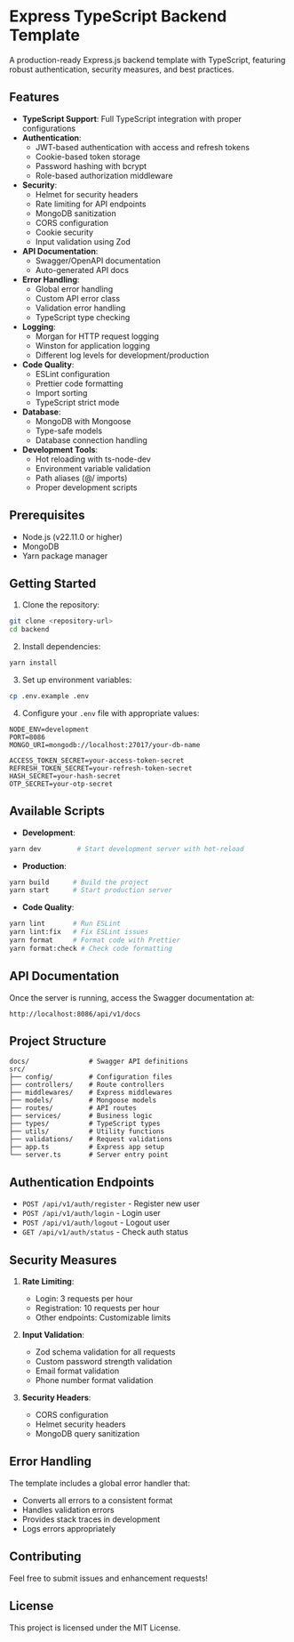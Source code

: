 # Express TypeScript Backend Template

A production-ready Express.js backend template with TypeScript, featuring robust authentication, security measures, and best practices.

## Features

- **TypeScript Support**: Full TypeScript integration with proper configurations
- **Authentication**:
  - JWT-based authentication with access and refresh tokens
  - Cookie-based token storage
  - Password hashing with bcrypt
  - Role-based authorization middleware
- **Security**:
  - Helmet for security headers
  - Rate limiting for API endpoints
  - MongoDB sanitization
  - CORS configuration
  - Cookie security
  - Input validation using Zod
- **API Documentation**:
  - Swagger/OpenAPI documentation
  - Auto-generated API docs
- **Error Handling**:
  - Global error handling
  - Custom API error class
  - Validation error handling
  - TypeScript type checking
- **Logging**:
  - Morgan for HTTP request logging
  - Winston for application logging
  - Different log levels for development/production
- **Code Quality**:
  - ESLint configuration
  - Prettier code formatting
  - Import sorting
  - TypeScript strict mode
- **Database**:
  - MongoDB with Mongoose
  - Type-safe models
  - Database connection handling
- **Development Tools**:
  - Hot reloading with ts-node-dev
  - Environment variable validation
  - Path aliases (@/ imports)
  - Proper development scripts

## Prerequisites

- Node.js (v22.11.0 or higher)
- MongoDB
- Yarn package manager

## Getting Started

1. Clone the repository:

```bash
git clone <repository-url>
cd backend
```

2. Install dependencies:

```bash
yarn install
```

3. Set up environment variables:

```bash
cp .env.example .env
```

4. Configure your `.env` file with appropriate values:

```env
NODE_ENV=development
PORT=8086
MONGO_URI=mongodb://localhost:27017/your-db-name

ACCESS_TOKEN_SECRET=your-access-token-secret
REFRESH_TOKEN_SECRET=your-refresh-token-secret
HASH_SECRET=your-hash-secret
OTP_SECRET=your-otp-secret
```

## Available Scripts

- **Development**:

```bash
yarn dev         # Start development server with hot-reload
```

- **Production**:

```bash
yarn build      # Build the project
yarn start      # Start production server
```

- **Code Quality**:

```bash
yarn lint       # Run ESLint
yarn lint:fix   # Fix ESLint issues
yarn format     # Format code with Prettier
yarn format:check # Check code formatting
```

## API Documentation

Once the server is running, access the Swagger documentation at:

```
http://localhost:8086/api/v1/docs
```

## Project Structure

```
docs/               # Swagger API definitions
src/
├── config/         # Configuration files
├── controllers/    # Route controllers
├── middlewares/    # Express middlewares
├── models/         # Mongoose models
├── routes/         # API routes
├── services/       # Business logic
├── types/          # TypeScript types
├── utils/          # Utility functions
├── validations/    # Request validations
├── app.ts          # Express app setup
└── server.ts       # Server entry point
```

## Authentication Endpoints

- `POST /api/v1/auth/register` - Register new user
- `POST /api/v1/auth/login` - Login user
- `POST /api/v1/auth/logout` - Logout user
- `GET /api/v1/auth/status` - Check auth status

## Security Measures

1. **Rate Limiting**:

   - Login: 3 requests per hour
   - Registration: 10 requests per hour
   - Other endpoints: Customizable limits

2. **Input Validation**:

   - Zod schema validation for all requests
   - Custom password strength validation
   - Email format validation
   - Phone number format validation

3. **Security Headers**:
   - CORS configuration
   - Helmet security headers
   - MongoDB query sanitization

## Error Handling

The template includes a global error handler that:

- Converts all errors to a consistent format
- Handles validation errors
- Provides stack traces in development
- Logs errors appropriately

## Contributing

Feel free to submit issues and enhancement requests!

## License

This project is licensed under the MIT License.
